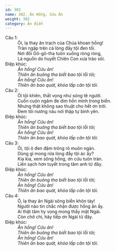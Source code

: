 ```yaml
---
id: 302
name: 302. Ân Hồng, Cứu Ân
weight: 302
category: Ân điển
---
```

<dl><dt>Câu 1:</dt><dd data-verse="1">Ôi, lạ thay ân trạch của Chúa khoan hồng! <br/>Tràn ngập trên cả lòng đầy tội đen tối. <br/>Nơi đồi Gô-gô-tha tuôn xuống ròng ròng, <br/>Là nguồn do huyết Chiên Con xưa trào sôi. </dd><dt>Điệp khúc:</dt><dd data-chorus="1"><em>Ân hồng! Cứu ân! <br/>Thiên ân buông tha biết bao tội lỗi tôi; <br/>Ân hồng! Cứu ân! <br/>Thiên ân bao quát, khỏa lấp căn tội tôi. </em></dd><dt>Câu 2:</dt><dd data-verse="2">Ôi tội khiên, thất vọng như sóng tê người. <br/>Cuồn cuộn ngăm đe dìm hồn mình trong biển. <br/>Nhưng thật không sao thuật cho hết ơn trời. <br/>Đem tôi nương náu nơi thập tự bình yên. </dd><dt>Điệp khúc:</dt><dd data-chorus="1"><em>Ân hồng! Cứu ân! <br/>Thiên ân buông tha biết bao tội lỗi tôi; <br/>Ân hồng! Cứu ân! <br/>Thiên ân bao quát, khỏa lấp căn tội tôi. </em></dd><dt>Câu 3:</dt><dd data-verse="3">Ôi, tội ô đen đậm trông rõ muôn ngàn. <br/>Dùng gì mong rửa lòng đầy tội ác ấy? <br/>Kia kìa, xem sông hồng, ơn cứu tuôn tràn. <br/>Liền sạch hơn tuyết trong tâm anh từ đây. </dd><dt>Điệp khúc:</dt><dd data-chorus="1"><em>Ân hồng! Cứu ân! <br/>Thiên ân buông tha biết bao tội lỗi tôi; <br/>Ân hồng! Cứu ân! <br/>Thiên ân bao quát, khỏa lấp căn tội tôi. </em></dd><dt>Câu 4:</dt><dd data-verse="4">Ô, lạ thay ân Ngài sông biển khôn tày! <br/>Người nào tin chắc nhận được hồng ân ấy. <br/>Ai thật tâm hy vọng mong thấy mặt Ngài. <br/>Còn chờ chi, hãy tiếp ơn Ngài từ đây. </dd><dt>Điệp khúc:</dt><dd data-chorus="1"><em>Ân hồng! Cứu ân! <br/>Thiên ân buông tha biết bao tội lỗi tôi; <br/>Ân hồng! Cứu ân! <br/>Thiên ân bao quát, khỏa lấp căn tội tôi. </em></dd></dl>
